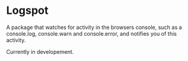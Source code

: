 # Logspot
A package that watches for activity in the browsers console, such as a console.log, console.warn and console.error, and notifies you of this activity.

Currently in developement.